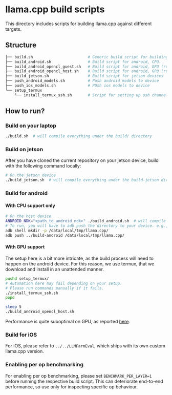 # llama.cpp build scripts

This directory includes scripts for building llama.cpp against different targets.

## Structure

```bash
├── build.sh                        # Generic build script for building on your laptop (tested on Mac)
├── build_android.sh                # Build script for android, CPU.
├── build_android_opencl_guest.sh   # Build script for android, GPU (running on android termux)
├── build_android_opencl_host.sh    # Build script for android, GPU (running on host)
├── build_jetson.sh                 # Build script for jetson devices
├── push_android_models.sh          # Push android models to device
├── push_ios_models.sh              # PUsh ios models to device
└── setup_termux
    └── install_termux_ssh.sh       # Script for setting up ssh channel on device (can be fidget-y)
```

## How to run?

### Build on your laptop

```bash
./build.sh  # will compile everything under the build/ directory
```

### Build on jetson

After you have cloned the current repository on your jetson device, build with the following command locally:

```bash
# On the jetson device
./build_jetson.sh  # will compile everything under the build-jetson directory
```

### Build for android

#### With CPU support only

```bash
# On the host device
ANDROID_NDK="<path_to_android_ndk>" ./build_android.sh  # will compile everything under the build-android directory.
# To run, you will have to adb push the directory to your device. e.g.,
adb shell mkdir -p /data/local/tmp/llama.cpp/
adb push ../build-android /data/local/tmp/llama.cpp/
```

#### With GPU support

The setup here is a bit more intricate, as the build process will need to happen on the android device.
For this reason, we use termux, that we download and install in an unattended manner.

```bash
pushd setup_termux/
# Automation here may fail depending on your setup.
# Please run commands manually if it fails.
./install_termux_ssh.sh
popd

sleep 5
./build_android_opencl_host.sh
```

Performance is quite suboptimal on GPU, as reported [here](https://github.com/ggerganov/llama.cpp/issues/5965).

### Build for iOS

For iOS, please refer to `../../LLMFarmEval`, which ships with its own custom llama.cpp version.

### Enabling per op benchmarking

For enabling per op benchmarking, please set `BENCHMARK_PER_LAYER=1` before running the respective build script. This can deteriorate end-to-end performance, so use only for inspecting specific op behaviour.